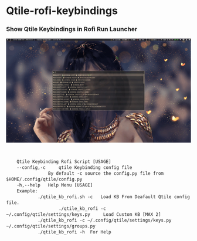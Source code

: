 # Qtile-rofi-keybindings
### Show Qtile Keybindings in Rofi Run Launcher
![preview](https://raw.githubusercontent.com/Sidmaz666/qtile-rofi-keybindings/main/qtile_keybinding_rofi_preview.gif)
# 
		Qtile Keybinding Rofi Script [USAGE]
		--config,-c 	qtile Keybinding config file
					By default -c source the config.py file from $HOME/.config/qtile/config.py	
		-h,--help 	Help Menu [USAGE]
		Example:
	 			./qtile_kb_rofi.sh -c 	Load KB From Deafault Qtile config file.
	             		./qtile_kb_rofi -c ~/.config/qtile/settings/keys.py 	Load Custom KB [MAX 2]
				./qtile_kb_rofi -c ~/.config/qtile/settings/keys.py ~/.config/qtile/settings/groups.py
				./qtile_kb_rofi -h 	For Help
	
